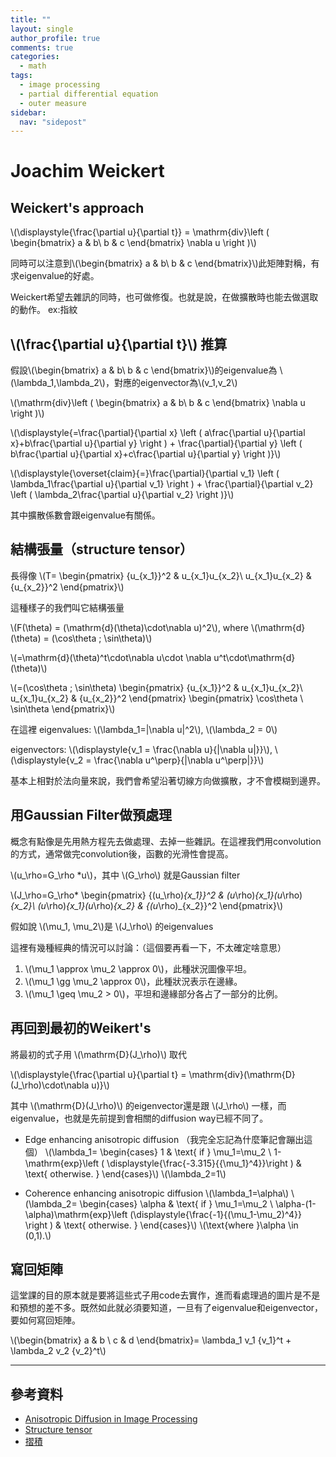 ```yaml
---
title: ""
layout: single
author_profile: true
comments: true
categories:
  - math
tags:
  - image processing
  - partial differential equation
  - outer measure
sidebar:
  nav: "sidepost"
---
```

# Joachim Weickert 
## Weickert's approach

\\(\displaystyle{\frac{\partial u}{\partial t}}
= \mathrm{div}\left ( \begin{bmatrix}
a & b\\ 
b & c
\end{bmatrix} \nabla u \right )\\)

同時可以注意到\\(\begin{bmatrix}
a & b\\ 
b & c
\end{bmatrix}\\)此矩陣對稱，有求eigenvalue的好處。

Weickert希望去雜訊的同時，也可做修復。也就是說，在做擴散時也能去做選取的動作。
ex:指紋

## \\(\frac{\partial u}{\partial t}\\) 推算
假設\\(\begin{bmatrix}
a & b\\ 
b & c
\end{bmatrix}\\)的eigenvalue為 \\(\lambda_1,\lambda_2\\)，對應的eigenvector為\\(v_1,v_2\\)

\\(\mathrm{div}\left ( \begin{bmatrix}
a & b\\ 
b & c
\end{bmatrix} \nabla u \right )\\)

\\(\displaystyle{=\frac{\partial}{\partial x}
\left ( 
a\frac{\partial u}{\partial x}+b\frac{\partial u}{\partial y}
\right )
+
\frac{\partial}{\partial y}
\left ( 
b\frac{\partial u}{\partial x}+c\frac{\partial u}{\partial y} 
\right )}\\)

\\(\displaystyle{\overset{claim}{=}\frac{\partial}{\partial v_1}
\left ( 
\lambda_1\frac{\partial u}{\partial v_1}
\right )
+
\frac{\partial}{\partial v_2}
\left ( 
\lambda_2\frac{\partial u}{\partial v_2}
\right )}\\)

其中擴散係數會跟eigenvalue有關係。

## 結構張量（structure tensor）
長得像
\\(T=
\begin{pmatrix}
{u_{x_1}}^2 & u_{x_1}u_{x_2}\\ 
u_{x_1}u_{x_2} & {u_{x_2}}^2
\end{pmatrix}\\)

這種樣子的我們叫它結構張量

\\(F(\theta) = (\mathrm{d}(\theta)\cdot\nabla u)^2\\), where \\(\mathrm{d}(\theta) = (\cos\theta \; \sin\theta)\\)

\\(=\mathrm{d}(\theta)^t\cdot\nabla u\cdot \nabla u^t\cdot\mathrm{d}(\theta)\\)

\\(=(\cos\theta \; \sin\theta)
\begin{pmatrix}
{u_{x_1}}^2 & u_{x_1}u_{x_2}\\ 
u_{x_1}u_{x_2} & {u_{x_2}}^2
\end{pmatrix}
\begin{pmatrix}
\cos\theta \\ 
\sin\theta
\end{pmatrix}\\)

在這裡
eigenvalues: \\(\lambda_1=|\nabla u|^2\\), \\(\lambda_2 = 0\\)

eigenvectors: \\(\displaystyle{v_1 = \frac{\nabla u}{|\nabla u|}}\\), \\(\displaystyle{v_2 = \frac{\nabla u^\perp}{|\nabla u^\perp|}}\\)

基本上相對於法向量來說，我們會希望沿著切線方向做擴散，才不會模糊到邊界。


## 用Gaussian Filter做預處理
概念有點像是先用熱方程先去做處理、去掉一些雜訊。在這裡我們用convolution的方式，通常做完convolution後，函數的光滑性會提高。

\\(u_\rho=G_\rho *u\\)，其中 \\(G_\rho\\) 就是Gaussian filter

\\(J_\rho=G_\rho*
\begin{pmatrix}
{(u_\rho)_{x_1}}^2 & (u_\rho)_{x_1}(u_\rho)_{x_2}\\
(u_\rho)_{x_1}(u_\rho)_{x_2} & {(u_\rho)_{x_2}}^2
\end{pmatrix}\\)

假如說 \\(\mu_1, \mu_2\\)是 \\(J_\rho\\) 的eigenvalues

這裡有幾種經典的情況可以討論：（這個要再看一下，不太確定啥意思）
1. \\(\mu_1 \approx \mu_2 \approx 0\\)，此種狀況圖像平坦。
2. \\(\mu_1 \gg \mu_2 \approx 0\\)，此種狀況表示在邊緣。
3. \\(\mu_1 \geq \mu_2 > 0\\)，平坦和邊緣部分各占了一部分的比例。

## 再回到最初的Weikert's
將最初的式子用 \\(\mathrm{D}(J_\rho)\\) 取代

\\(\displaystyle{\frac{\partial u}{\partial t} = \mathrm{div}(\mathrm{D}(J_\rho)\cdot\nabla u)}\\)

其中 \\(\mathrm{D}(J_\rho)\\) 的eigenvector還是跟 \\(J_\rho\\) 一樣，而eigenvalue，也就是先前提到會相關的diffusion way已經不同了。

* Edge enhancing anisotropic diffusion
（我完全忘記為什麼筆記會蹦出這個）
\\(\lambda_1=
\begin{cases}
1 & \text{ if } \mu_1=\mu_2 \\ 
1-\mathrm{exp}\left ( \displaystyle{\frac{-3.315}{{\mu_1}^4}}\right ) & \text{ otherwise. }
\end{cases}\\)
\\(\lambda_2=1\\)

* Coherence enhancing anisotropic diffusion
\\(\lambda_1=\alpha\\)
\\(\lambda_2=
\begin{cases}
\alpha & \text{ if } \mu_1=\mu_2 \\ 
\alpha-(1-\alpha)\mathrm{exp}\left (\displaystyle{\frac{-1}{(\mu_1-\mu_2)^4}} \right ) & \text{ otherwise. }
\end{cases}\\)
\\(\text{where }\alpha \in (0,1).\\)


## 寫回矩陣
這堂課的目的原本就是要將這些式子用code去實作，進而看處理過的圖片是不是和預想的差不多。既然如此就必須要知道，一旦有了eigenvalue和eigenvector，要如何寫回矩陣。

\\(\begin{bmatrix}
a & b \\
c & d
\end{bmatrix}=
\lambda_1 v_1 {v_1}^t + \lambda_2 v_2 {v_2}^t\\)



---
## 參考資料
* [Anisotropic Diffusion in Image Processing](https://www.mia.uni-saarland.de/weickert/Papers/book.pdf)
* [Structure tensor](https://en.wikipedia.org/wiki/Structure_tensor)
* [摺積](https://zh.wikipedia.org/wiki/%E5%8D%B7%E7%A7%AF)